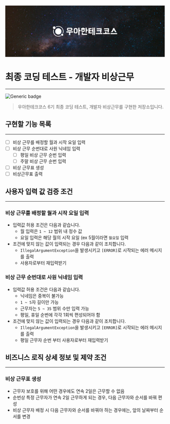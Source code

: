 <p align="center">
    <img src="images/title.png" alt="우아한테크코스">
</p>

# 최종 코딩 테스트 - 개발자 비상근무

---

![Generic badge](https://img.shields.io/badge/test-0_passed-blue.svg)

> 우아한테크코스 6기 최종 코딩 테스트, 개발자 비상근무를 구현한 저장소입니다.

## 구현할 기능 목록

---

- [ ] 비상 근무를 배정할 월과 시작 요일 입력
- [ ] 비상 근무 순번대로 사원 닉네임 입력
    - [ ] 평일 비상 근무 순번 입력
    - [ ] 주말 비상 근무 순번 입력
- [ ] 비상 근무표 생성
- [ ] 비상근무표 출력

## 사용자 입력 값 검증 조건

---

### 비상 근무를 배정할 월과 시작 요일 입력

- 입력값 허용 조건은 다음과 같습니다.
    - 월 입력은 `1 ~ 12` 범위 내 정수 값
    - 요일 입력은 해당 월의 시작 요일 (ex 5월이라면 `월요일` 입력
- 조건에 맞지 않는 값이 입력되는 경우 다음과 같이 조치합니다.
    - `IllegalArgumentException`을 발생시키고 `[ERROR]`로 시작되는 에러 메시지를 출력
    - 사용자로부터 재입력받기

### 비상 근무 순번대로 사원 닉네임 입력

- 입력값 허용 조건은 다음과 같습니다.
    - 닉네임은 중복이 불가능
    - `1 ~ 5`자 길이만 가능
    - 근무자는 `5 ~ 35` 범위 수만 입력 가능
    - 평일, 휴일 순번에 각각 1회씩 편성되어야 함
- 조건에 맞지 않는 값이 입력되는 경우 다음과 같이 조치합니다.
    - `IllegalArgumentException`을 발생시키고 `[ERROR]`로 시작되는 에러 메시지를 출력
    - 평일 근무자 순번 부터 사용자로부터 재입력받기

## 비즈니스 로직 상세 정보 및 제약 조건

---

### 비상 근무표 생성

- 근무자 보호를 위해 어떤 경우에도 연속 2일은 근무할 수 없음
- 순번상 특정 근무자가 연속 2일 근무하게 되는 경우, 다음 근무자와 순서를 바꿔 편성
- 비상 근무자 배정 시 다음 근무자와 순서를 바꿔야 하는 경우에는, 앞의 날짜부터 순서를 변경
